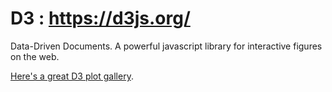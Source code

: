 # D3 : https://d3js.org/

Data-Driven Documents.  A powerful javascript library for interactive figures on the web.

[Here's a great D3 plot gallery](https://observablehq.com/@d3/gallery).
